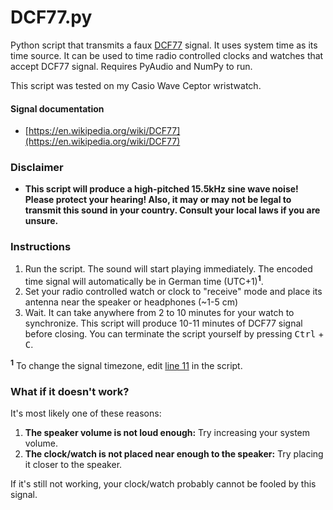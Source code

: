 # DCF77.py

Python script that transmits a faux [DCF77](https://en.wikipedia.org/wiki/DCF77) signal. It uses system time as its time source. It can be used to time radio controlled clocks and watches that accept DCF77 signal. Requires PyAudio and NumPy to run.

This script was tested on my Casio Wave Ceptor wristwatch.

#### Signal documentation
* [https://en.wikipedia.org/wiki/DCF77](https://en.wikipedia.org/wiki/DCF77)

### Disclaimer
* __This script will produce a high-pitched 15.5kHz sine wave noise! Please protect your hearing! Also, it may or may not be legal to transmit this sound in your country. Consult your local laws if you are unsure.__

### Instructions

1. Run the script. The sound will start playing immediately. The encoded time signal will automatically be in German time (UTC+1)<sup>__1__</sup>.
2. Set your radio controlled watch or clock to "receive" mode and place its antenna near the speaker or headphones (~1-5 cm)
3. Wait. It can take anywhere from 2 to 10 minutes for your watch to synchronize. This script will produce 10-11 minutes of DCF77 signal before closing. You can terminate the script yourself by pressing <kbd>Ctrl</kbd> + <kbd>C</kbd>.

<sup>__1__</sup> To change the signal timezone, edit [line 11](https://github.com/smre/DCF77/blob/6e250097d081fec1db9d0723db5563f866729d30/DCF77.py#L11) in the script.

### What if it doesn't work?

It's most likely one of these reasons:

1. __The speaker volume is not loud enough:__ Try increasing your system volume.
2. __The clock/watch is not placed near enough to the speaker:__ Try placing it closer to the speaker.

If it's still not working, your clock/watch probably cannot be fooled by this signal.
